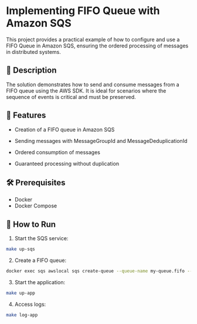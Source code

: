 
# Implementing FIFO Queue with Amazon SQS
This project provides a practical example of how to configure and use a FIFO Queue in Amazon SQS, ensuring the ordered processing of messages in distributed systems.

## 📄 Description
The solution demonstrates how to send and consume messages from a FIFO queue using the AWS SDK. It is ideal for scenarios where the sequence of events is critical and must be preserved.

## 🚀 Features
- Creation of a FIFO queue in Amazon SQS

- Sending messages with MessageGroupId and MessageDeduplicationId

- Ordered consumption of messages

- Guaranteed processing without duplication

## 🛠️ Prerequisites
- Docker
- Docker Compose

## 🚀 How to Run

1. Start the SQS service:
```bash
make up-sqs
```

2. Create a FIFO queue:
```bash
docker exec sqs awslocal sqs create-queue --queue-name my-queue.fifo --attributes "FifoQueue=true,ContentBasedDeduplication=true"
```

3. Start the application:
 ```bash
make up-app
```

4. Access logs:
 ```bash
make log-app
```